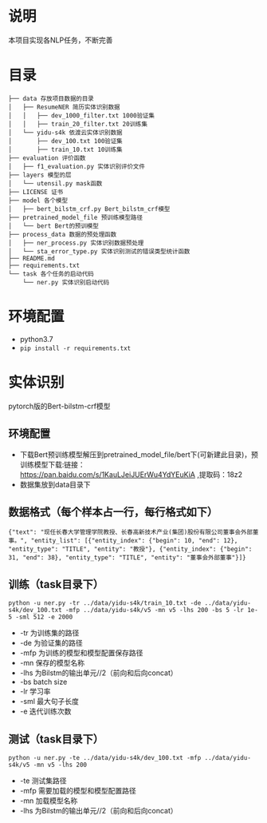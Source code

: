 # 说明
本项目实现各NLP任务，不断完善
# 目录
```
├── data 存放项目数据的目录
│   ├── ResumeNER 简历实体识别数据
│   │   ├── dev_1000_filter.txt 1000验证集
│   │   ├── train_20_filter.txt 20训练集
│   └── yidu-s4k 依渡云实体识别数据
│       ├── dev_100.txt 100验证集 
│       ├── train_10.txt 10训练集
├── evaluation 评价函数
│   ├── f1_evaluation.py 实体识别评价文件
├── layers 模型的层
│   └── utensil.py mask函数
├── LICENSE 证书
├── model 各个模型
│   ├── bert_bilstm_crf.py Bert_bilstm_crf模型
├── pretrained_model_file 预训练模型路径
│   └── bert Bert的预训模型
├── process_data 数据的预处理函数
│   ├── ner_process.py 实体识别数据预处理
│   └── sta_error_type.py 实体识别测试的错误类型统计函数
├── README.md 
├── requirements.txt
└── task 各个任务的启动代码
    └── ner.py 实体识别启动代码
```
# 环境配置
- python3.7
- ```pip install -r requirements.txt```

# 实体识别
pytorch版的Bert-bilstm-crf模型
## 环境配置
- 下载Bert预训练模型解压到pretrained_model_file/bert下(可新建此目录)，预训练模型下载:链接：https://pan.baidu.com/s/1KauLJeiJUErWu4YdYEuKiA ,提取码：18z2 
- 数据集放到data目录下
## 数据格式（每个样本占一行，每行格式如下）
```{"text": "现任长春大学管理学院教授、长春高新技术产业(集团)股份有限公司董事会外部董事。", "entity_list": [{"entity_index": {"begin": 10, "end": 12}, "entity_type": "TITLE", "entity": "教授"}, {"entity_index": {"begin": 31, "end": 38}, "entity_type": "TITLE", "entity": "董事会外部董事"}]}```
## 训练（task目录下）
```python -u ner.py -tr ../data/yidu-s4k/train_10.txt -de ../data/yidu-s4k/dev_100.txt -mfp ../data/yidu-s4k/v5 -mn v5 -lhs 200 -bs 5 -lr 1e-5 -sml 512 -e 2000```
- -tr 为训练集的路径
- -de 为验证集的路径
- -mfp 为训练的模型和模型配置保存路径
- -mn 保存的模型名称
- -lhs 为Bilstm的输出单元//2（前向和后向concat）
- -bs batch size
- -lr 学习率
- -sml 最大句子长度
- -e 迭代训练次数
## 测试（task目录下）
```python -u ner.py -te ../data/yidu-s4k/dev_100.txt -mfp ../data/yidu-s4k/v5 -mn v5 -lhs 200```
- -te 测试集路径
- -mfp 需要加载的模型和模型配置路径
- -mn 加载模型名称
- -lhs 为Bilstm的输出单元//2（前向和后向concat）
